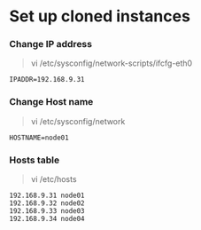 # Set up cloned instances

### Change IP address
>vi /etc/sysconfig/network-scripts/ifcfg-eth0
>
    IPADDR=192.168.9.31


### Change Host name

>vi /etc/sysconfig/network
>
    HOSTNAME=node01

### Hosts table
> vi /etc/hosts
> 
    192.168.9.31 node01
    192.168.9.32 node02
    192.168.9.33 node03
    192.168.9.34 node04
